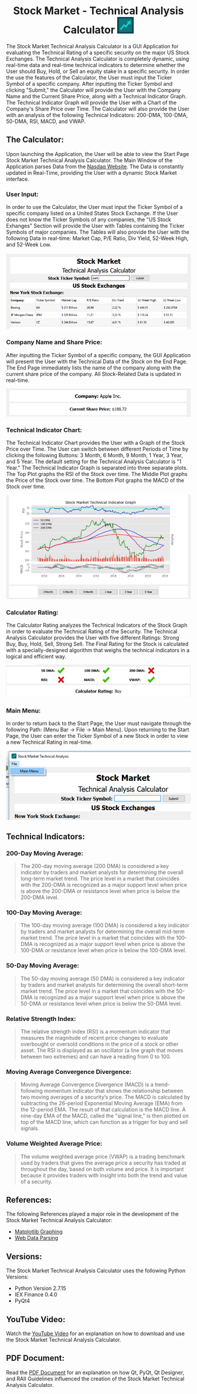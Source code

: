 # <center>__Stock Market - Technical Analysis Calculator__ ![alt text](/Images/LogoFinal.png)</center>
</p> The Stock Market Technical Analysis Calculator is a GUI Application for evaluating the Technical Rating of a specific security on the major US Stock Exchanges. The Technical Analysis Calculator is completely dynamic, using real-time data and real-time technical indicators to determine whether the User should Buy, Hold, or Sell an equity stake in a specific security. In order the use the features of the Calculator, the User must input the Ticker Symbol of a specific company. After inputting the Ticker Symbol and clicking "Submit," the Calculator will provide the User with the Company Name and the Current Share Price, along with a Technical Indicator Graph. The Technical Indicator Graph will provide the User with a Chart of the Company's Share Price over Time. The Calculator will also provide the User with an analysis of the following Technical Indicators: 200-DMA, 100-DMA, 50-DMA, RSI, MACD, and VWAP.

## __The Calculator:__

Upon launching the Application, the User will be able to view the Start Page Stock Market Technical Analysis Calculator. The Main Window of the Application parses Data from the [Nasdaq Website](https://www.nasdaq.com/). The Data is constantly updated in Real-Time, providing the User with a dynamic Stock Market interface.

### User Input:

In order to use the Calculator, the User must input the Ticker Symbol of a specific company listed on a United States Stock Exchange. If the User does not know the Ticker Symbols of any companies, the "US Stock Exhanges" Section will provide the User with Tables containing the Ticker Symbols of major companies. The Tables will also provide the User with the following Data in real-time: Market Cap, P/E Ratio, Div Yield, 52-Week High, and 52-Week Low.  
</br>
![alt text](/Images/Picture_1.PNG)

### Company Name and Share Price:

After inputting the Ticker Symbol of a specific company, the GUI Application will present the User with the Technical Data of the Stock on the End Page. The End Page immediately lists the name of the company along with the current share price of the company. All Stock-Related Data is updated in real-time.
</br>

![alt text](/Images/Picture_2.PNG)

### Technical Indicator Chart:

The Technical Indicator Chart provides the User with a Graph of the Stock Price over Time. The User can switch between different Periods of Time by clicking the following Buttons: 3 Month, 6 Month, 9 Month, 1 Year, 3 Year, and 5 Year. The default setting for the Technical Analysis Calculator is "1 Year." The Technical Indicator Graph is separated into three separate plots. The Top Plot graphs the RSI of the Stock over time. The Middle Plot graphs the Price of the Stock over time. The Bottom Plot graphs the MACD of the Stock over time.
</br>

![alt text](/Images/Picture_3.PNG)

### Calculator Rating:

The Calculator Rating analyzes the Technical Indicators of the Stock Graph in order to evaluate the Technical Rating of the Security. The Technical Analysis Calculator provides the User with five different Ratings: Strong Buy, Buy, Hold, Sell, Strong Sell. The Final Rating for the Stock is calculated with a specially-designed algorithm that weighs the technical indicators in a logical and efficient way.
</br>

![alt text](/Images/Picture_4.PNG)

### Main Menu:

In order to return back to the Start Page, the User must navigate through the following Path: (Menu Bar -> File -> Main Menu). Upon returning to the Start Page, the User can enter the Ticker Symbol of a new Stock in order to view a new Technical Rating in real-time.
</br>

![alt text](/Images/Picture_5.png)

## __Technical Indicators:__

### 200-Day Moving Average:
>The 200-day moving average (200 DMA) is considered a key indicator by traders and market analysts for determining the overall long-term market trend. The price level in a market that coincides with the 200-DMA is recognized as a major support level when price is above the 200-DMA or resistance level when price is below the 200-DMA level.

### 100-Day Moving Average:
>The 100-day moving average (100 DMA) is considered a key indicator by traders and market analysts for determining the overall mid-term market trend. The price level in a market that coincides with the 100-DMA is recognized as a major support level when price is above the 100-DMA or resistance level when price is below the 100-DMA level.

### 50-Day Moving Average:
>The 50-day moving average (50 DMA) is considered a key indicator by traders and market analysts for determining the overall short-term market trend. The price level in a market that coincides with the 50-DMA is recognized as a major support level when price is above the 50-DMA or resistance level when price is below the 50-DMA level.

### Relative Strength Index:
>The relative strength index (RSI) is a momentum indicator that measures the magnitude of recent price changes to evaluate overbought or oversold conditions in the price of a stock or other asset. The RSI is displayed as an oscillator (a line graph that moves between two extremes) and can have a reading from 0 to 100. 

### Moving Average Convergence Divergence:
>Moving Average Convergence Divergence (MACD) is a trend-following momentum indicator that shows the relationship between two moving averages of a security’s price. The MACD is calculated by subtracting the 26-period Exponential Moving Average (EMA) from the 12-period EMA. The result of that calculation is the MACD line. A nine-day EMA of the MACD, called the "signal line," is then plotted on top of the MACD line, which can function as a trigger for buy and sell signals. 

### Volume Weighted Average Price:
>The volume weighted average price (VWAP) is a trading benchmark used by traders that gives the average price a security has traded at throughout the day, based on both volume and price. It is important because it provides traders with insight into both the trend and value of a security.

## __References:__
The following References played a major role in the development of the Stock Market Technical Analysis Calculator:
* [Matplotlib Graphing](https://pythonprogramming.net/advanced-matplotlib-graphing-charting-tutorial/)
* [Web Data Parsing](https://www.scrapehero.com/scrape-nasdaq-stock-market-data/)

## __Versions__:
The Stock Market Technical Analysis Calculator uses the following Python Versions:
* Python Version 2.7.15
* IEX Finance 0.4.0
* PyQt4

## __YouTube Video:__
Watch the [YouTube Video](https://www.google.com/) for an explanation on how to download and use the Stock Market Technical Analysis Calculator.

## __PDF Document:__
Read the [PDF Document](https://www.google.com/) for an explanation on how Qt, PyQt, Qt Designer, and RAII Guidelines influenced the creation of the Stock Market Technical Analysis Calculator. 
